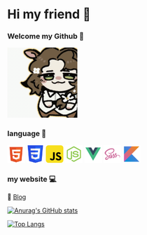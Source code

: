 # Hi my friend 👋 
### Welcome my Github 🎉

<picture>
 <img alt="chipi" src="https://raw.githubusercontent.com/sooooooooooooooooootheby/sooooooooooooooooootheby/main/JessicaChipi.gif">
</picture>

### language 📓

<img src="https://github.com/sooooooooooooooooootheby/sooooooooooooooooootheby/blob/main/icon/html-5-svgrepo-com.svg" width="40" height="40"/>  <img src="https://github.com/sooooooooooooooooootheby/sooooooooooooooooootheby/blob/main/icon/css3-svgrepo-com.svg" width="40" height="40"/>  <img src="https://github.com/sooooooooooooooooootheby/sooooooooooooooooootheby/blob/main/icon/javascript-svgrepo-com.svg" width="40" height="40"/>  <img src="https://github.com/sooooooooooooooooootheby/sooooooooooooooooootheby/blob/main/icon/node-js-svgrepo-com.svg" width="40" height="40"/>  <img src="https://github.com/sooooooooooooooooootheby/sooooooooooooooooootheby/blob/main/icon/vue-svgrepo-com.svg" width="40" height="40"/>  <img src="https://github.com/sooooooooooooooooootheby/sooooooooooooooooootheby/blob/main/icon/sass-svgrepo-com.svg" width="40" height="40"/>  <img src="https://github.com/sooooooooooooooooootheby/sooooooooooooooooootheby/blob/main/icon/kotlin-svgrepo-com.svg" width="40" height="40"/>

### my website 💻

👑 [Blog](https://blog.sooooooooooooooooootheby.top/)

[![Anurag's GitHub stats](https://github-readme-stats.vercel.app/api?username=sooooooooooooooooootheby&theme=dracula)](https://github.com/anuraghazra/github-readme-stats)

[![Top Langs](https://github-readme-stats.vercel.app/api/top-langs/?username=sooooooooooooooooootheby&theme=dracula&layout=compact)](https://github.com/anuraghazra/github-readme-stats)
